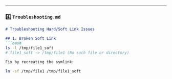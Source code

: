 
---

### 4️⃣ `Troubleshooting.md`

```markdown
# Troubleshooting Hard/Soft Link Issues

## 1. Broken Soft Link
```bash
ls -l /tmp/file1_soft
# file1_soft -> /tmp/file1 (No such file or directory)

Fix by recreating the symlink:

ln -sf /tmp/file1 /tmp/file1_soft


